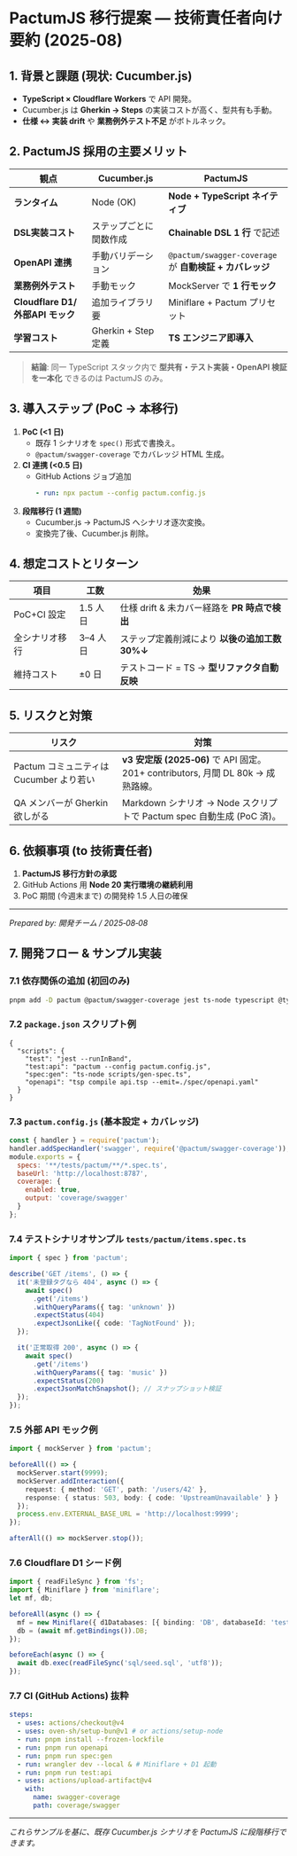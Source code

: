 # PactumJS 移行提案 ― 技術責任者向け要約 (2025‑08)

## 1. 背景と課題 (現状: Cucumber.js)
- **TypeScript × Cloudflare Workers** で API 開発。
- Cucumber.js は **Gherkin → Steps** の実装コストが高く、型共有も手動。
- **仕様 ↔ 実装 drift** や **業務例外テスト不足** がボトルネック。

## 2. PactumJS 採用の主要メリット
| 観点 | Cucumber.js | **PactumJS** |
| --- | --- | --- |
| **ランタイム** | Node (OK) | **Node + TypeScript ネイティブ** |
| **DSL実装コスト** | ステップごとに関数作成 | **Chainable DSL 1 行** で記述
| **OpenAPI 連携** | 手動バリデーション | `@pactum/swagger-coverage` が **自動検証 + カバレッジ**
| **業務例外テスト** | 手動モック | MockServer で **1 行モック**
| **Cloudflare D1/外部API モック** | 追加ライブラリ要 | Miniflare + Pactum プリセット
| **学習コスト** | Gherkin + Step 定義 | **TS エンジニア即導入**

> **結論**: 同一 TypeScript スタック内で **型共有・テスト実装・OpenAPI 検証を一本化** できるのは PactumJS のみ。

## 3. 導入ステップ (PoC → 本移行)
1. **PoC (<1 日)**
   - 既存 1 シナリオを `spec()` 形式で書換え。
   - `@pactum/swagger-coverage` でカバレッジ HTML 生成。
2. **CI 連携 (<0.5 日)**
   - GitHub Actions ジョブ追加
     ```yaml
     - run: npx pactum --config pactum.config.js
     ```
3. **段階移行 (1 週間)**
   - Cucumber.js → PactumJS へシナリオ逐次変換。
   - 変換完了後、Cucumber.js 削除。

## 4. 想定コストとリターン
| 項目 | 工数 | 効果 |
| --- | --- | --- |
| PoC+CI 設定 | 1.5 人日 | 仕様 drift & 未カバー経路を **PR 時点で検出** |
| 全シナリオ移行 | 3–4 人日 | ステップ定義削減により **以後の追加工数 30%↓** |
| 維持コスト | ±0 日 | テストコード = TS → **型リファクタ自動反映** |

## 5. リスクと対策
| リスク | 対策 |
| --- | --- |
| Pactum コミュニティは Cucumber より若い | **v3 安定版 (2025‑06)** で API 固定。<br>201+ contributors, 月間 DL 80k → 成熟路線。 |
| QA メンバーが Gherkin 欲しがる | Markdown シナリオ → Node スクリプトで Pactum spec 自動生成 (PoC 済)。 |

## 6. 依頼事項 (to 技術責任者)
1. **PactumJS 移行方針の承認**
2. GitHub Actions 用 **Node 20 実行環境の継続利用**
3. PoC 期間 (今週末まで) の開発枠 1.5 人日の確保

---
*Prepared by: 開発チーム / 2025‑08‑08*


## 7. 開発フロー & サンプル実装

### 7.1 依存関係の追加 (初回のみ)
```bash
pnpm add -D pactum @pactum/swagger-coverage jest ts-node typescript @types/jest
```

### 7.2 `package.json` スクリプト例
```jsonc
{
  "scripts": {
    "test": "jest --runInBand",
    "test:api": "pactum --config pactum.config.js",
    "spec:gen": "ts-node scripts/gen-spec.ts",
    "openapi": "tsp compile api.tsp --emit=./spec/openapi.yaml"
  }
}
```

### 7.3 `pactum.config.js` (基本設定 + カバレッジ)
```js
const { handler } = require('pactum');
handler.addSpecHandler('swagger', require('@pactum/swagger-coverage')); // カバレッジ
module.exports = {
  specs: '**/tests/pactum/**/*.spec.ts',
  baseUrl: 'http://localhost:8787',
  coverage: {
    enabled: true,
    output: 'coverage/swagger'
  }
};
```

### 7.4 テストシナリオサンプル `tests/pactum/items.spec.ts`
```ts
import { spec } from 'pactum';

describe('GET /items', () => {
  it('未登録タグなら 404', async () => {
    await spec()
      .get('/items')
      .withQueryParams({ tag: 'unknown' })
      .expectStatus(404)
      .expectJsonLike({ code: 'TagNotFound' });
  });

  it('正常取得 200', async () => {
    await spec()
      .get('/items')
      .withQueryParams({ tag: 'music' })
      .expectStatus(200)
      .expectJsonMatchSnapshot(); // スナップショット検証
  });
});
```

### 7.5 外部 API モック例
```ts
import { mockServer } from 'pactum';

beforeAll(() => {
  mockServer.start(9999);
  mockServer.addInteraction({
    request: { method: 'GET', path: '/users/42' },
    response: { status: 503, body: { code: 'UpstreamUnavailable' } }
  });
  process.env.EXTERNAL_BASE_URL = 'http://localhost:9999';
});

afterAll(() => mockServer.stop());
```

### 7.6 Cloudflare D1 シード例
```ts
import { readFileSync } from 'fs';
import { Miniflare } from 'miniflare';
let mf, db;

beforeAll(async () => {
  mf = new Miniflare({ d1Databases: [{ binding: 'DB', databaseId: 'test' }] });
  db = (await mf.getBindings()).DB;
});

beforeEach(async () => {
  await db.exec(readFileSync('sql/seed.sql', 'utf8'));
});
```

### 7.7 CI (GitHub Actions) 抜粋
```yaml
steps:
  - uses: actions/checkout@v4
  - uses: oven-sh/setup-bun@v1 # or actions/setup-node
  - run: pnpm install --frozen-lockfile
  - run: pnpm run openapi
  - run: pnpm run spec:gen
  - run: wrangler dev --local & # Miniflare + D1 起動
  - run: pnpm run test:api
  - uses: actions/upload-artifact@v4
    with:
      name: swagger-coverage
      path: coverage/swagger
```

---
*これらサンプルを基に、既存 Cucumber.js シナリオを PactumJS に段階移行できます。*
